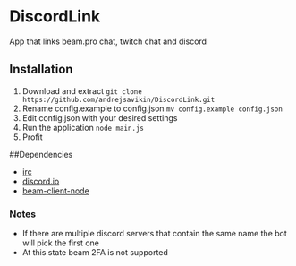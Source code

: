 # DiscordLink
App that links beam.pro chat, twitch chat and discord

## Installation
1. Download and extract `git clone https://github.com/andrejsavikin/DiscordLink.git`
2. Rename config.example to config.json `mv config.example config.json`
3. Edit config.json with your desired settings
4. Run the application `node main.js`
5. Profit

##Dependencies
* [irc](https://www.npmjs.com/package/irc)
* [discord.io](https://www.npmjs.com/package/discord.io)
* [beam-client-node](https://www.npmjs.com/package/beam-client-node)

### Notes
* If there are multiple discord servers that contain the same name the bot will pick the first one
* At this state beam 2FA is not supported

